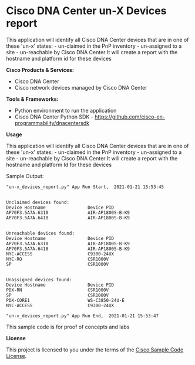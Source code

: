 
# Cisco DNA Center un-X Devices report

This application will identify all Cisco DNA Center devices that are in one of these 'un-x' states:
    - un-claimed in the PnP inventory
    - un-assigned to a site
    - un-reachable by Cisco DNA Center
    It will create a report with the hostname and platform id for these devices

**Cisco Products & Services:**

- Cisco DNA Center
- Cisco network devices managed by Cisco DNA Center

**Tools & Frameworks:**

- Python environment to run the application
- Cisco DNA Center Python SDK - https://github.com/cisco-en-programmability/dnacentersdk

**Usage**

This application will identify all Cisco DNA Center devices that are in one of these 'un-x' states:
    - un-claimed in the PnP inventory
    - un-assigned to a site
    - un-reachable by Cisco DNA Center
It will create a report with the hostname and platform Id for these devices

Sample Output:

```
"un-x_devices_report.py" App Run Start,  2021-01-21 15:53:45


Unclaimed devices found:
Device Hostname                Device PID                    
AP70F3.5A7A.6310               AIR-AP1800S-B-K9              
AP70F3.5A7A.6418               AIR-AP1800S-B-K9              


Unreachable devices found:
Device Hostname                Device PID                    
AP70F3.5A7A.6310               AIR-AP1800S-B-K9              
AP70F3.5A7A.6418               AIR-AP1800S-B-K9              
NYC-ACCESS                     C9300-24UX                    
NYC-RO                         CSR1000V                      
SP                             CSR1000V                      


Unassigned devices found:
Device Hostname                Device PID                    
PDX-RN                         CSR1000V                      
SP                             CSR1000V                      
PDX-CORE1                      WS-C3850-24U-E                
NYC-ACCESS                     C9300-24UX                    

"un-x_devices_report.py" App Run End,  2021-01-21 15:53:47
```
 
This sample code is for proof of concepts and labs

**License**

This project is licensed to you under the terms of the [Cisco Sample Code License](./LICENSE).



